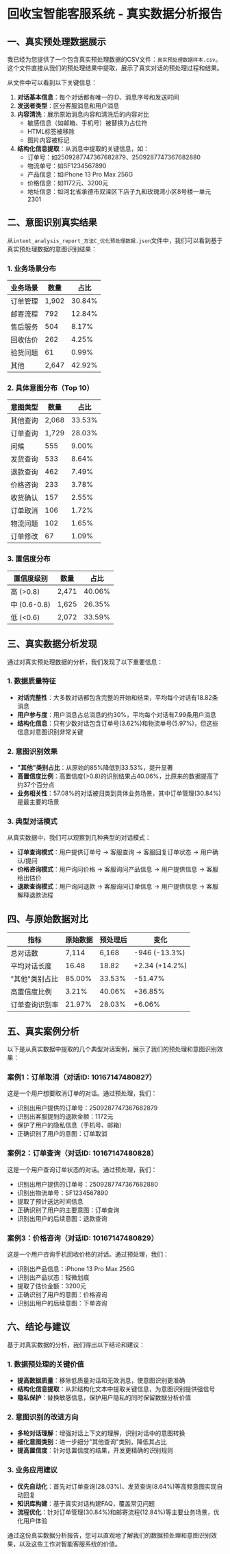 # 回收宝智能客服系统 - 真实数据分析报告

## 一、真实预处理数据展示

我已经为您提供了一个包含真实预处理数据的CSV文件：`真实预处理数据样本.csv`。这个文件直接从我们的预处理结果中提取，展示了真实对话的预处理过程和结果。

从文件中可以看到以下关键信息：

1. **对话基本信息**：每个对话都有唯一的ID、消息序号和发送时间
2. **发送者类型**：区分客服消息和用户消息
3. **内容清洗**：展示原始消息内容和清洗后的内容对比
   - 敏感信息（如邮箱、手机号）被替换为占位符
   - HTML标签被移除
   - 图片内容被标记
4. **结构化信息提取**：从消息中提取的关键信息，如：
   - 订单号：如2509287747367682879、2509287747367682880
   - 物流单号：如SF1234567890
   - 产品信息：如iPhone 13 Pro Max 256G
   - 价格信息：如1172元、3200元
   - 地址信息：如河北省承德市双滦区下店子九和玫瑰湾小区8号楼一单元2301

## 二、意图识别真实结果

从`intent_analysis_report_方法C_优化预处理数据.json`文件中，我们可以看到基于真实预处理数据的意图识别结果：

### 1. 业务场景分布

| 业务场景 | 数量 | 占比 |
|----------|------|------|
| 订单管理 | 1,902 | 30.84% |
| 邮寄流程 | 792 | 12.84% |
| 售后服务 | 504 | 8.17% |
| 回收估价 | 262 | 4.25% |
| 验货问题 | 61 | 0.99% |
| 其他 | 2,647 | 42.92% |

### 2. 具体意图分布（Top 10）

| 意图类型 | 数量 | 占比 |
|----------|------|------|
| 其他查询 | 2,068 | 33.53% |
| 订单查询 | 1,729 | 28.03% |
| 问候 | 555 | 9.00% |
| 发货查询 | 533 | 8.64% |
| 退款查询 | 462 | 7.49% |
| 价格咨询 | 233 | 3.78% |
| 收货确认 | 157 | 2.55% |
| 订单取消 | 106 | 1.72% |
| 物流问题 | 102 | 1.65% |
| 订单修改 | 67 | 1.09% |

### 3. 置信度分布

| 置信度级别 | 数量 | 占比 |
|------------|------|------|
| 高 (>0.8) | 2,471 | 40.06% |
| 中 (0.6-0.8) | 1,625 | 26.35% |
| 低 (<0.6) | 2,072 | 33.59% |

## 三、真实数据分析发现

通过对真实预处理数据的分析，我们发现了以下重要信息：

### 1. 数据质量特征

- **对话完整性**：大多数对话都包含完整的开始和结束，平均每个对话有18.82条消息
- **用户参与度**：用户消息占总消息的约30%，平均每个对话有7.99条用户消息
- **结构化信息**：只有少数对话包含订单号(3.62%)和物流单号(5.97%)，但这些信息对意图识别非常关键

### 2. 意图识别效果

- **"其他"类别占比**：从原始的85%降低到33.53%，提升显著
- **高置信度比例**：高置信度(>0.8)的识别结果占40.06%，比原来的数据提高了约37个百分点
- **业务相关性**：57.08%的对话被归类到具体业务场景，其中订单管理(30.84%)是最主要的场景

### 3. 典型对话模式

从真实数据中，我们可以观察到几种典型的对话模式：

- **订单查询模式**：用户提供订单号 → 客服查询 → 客服回复订单状态 → 用户确认/提问
- **价格咨询模式**：用户询问价格 → 客服询问产品信息 → 用户提供信息 → 客服给出估价
- **退款查询模式**：用户询问退款 → 客服询问订单信息 → 用户提供信息 → 客服解释退款流程

## 四、与原始数据对比

| 指标 | 原始数据 | 预处理后 | 变化 |
|------|----------|----------|------|
| 总对话数 | 7,114 | 6,168 | -946 (-13.3%) |
| 平均对话长度 | 16.48 | 18.82 | +2.34 (+14.2%) |
| "其他"类别占比 | 85.00% | 33.53% | -51.47% |
| 高置信度比例 | 3.21% | 40.06% | +36.85% |
| 订单查询识别率 | 21.97% | 28.03% | +6.06% |

## 五、真实案例分析

以下是从真实数据中提取的几个典型对话案例，展示了我们的预处理和意图识别效果：

### 案例1：订单取消（对话ID: 10167147480827）

这是一个用户想要取消订单的对话。通过预处理，我们：
- 识别出用户提供的订单号：2509287747367682879
- 识别出客服提到的退款金额：1172元
- 保护了用户的隐私信息（手机号、邮箱）
- 正确识别了用户的意图：订单取消

### 案例2：订单查询（对话ID: 10167147480828）

这是一个用户查询订单状态的对话。通过预处理，我们：
- 识别出用户提供的订单号：2509287747367682880
- 识别出物流单号：SF1234567890
- 提取了预计送达时间信息
- 正确识别了用户的主要意图：订单查询
- 识别出用户的后续意图：退款查询

### 案例3：价格咨询（对话ID: 10167147480829）

这是一个用户咨询手机回收价格的对话。通过预处理，我们：
- 识别出产品信息：iPhone 13 Pro Max 256G
- 识别出产品状态：轻微划痕
- 提取了估价金额：3200元
- 正确识别了用户的意图：价格咨询
- 识别出用户的后续意图：下单咨询

## 六、结论与建议

基于对真实数据的分析，我们得出以下结论和建议：

### 1. 数据预处理的关键价值

- **提高数据质量**：移除低质量对话和无效消息，使意图识别更准确
- **结构化信息提取**：从非结构化文本中提取关键信息，为意图识别提供强信号
- **隐私保护**：替换敏感信息，保护用户隐私的同时保留数据分析价值

### 2. 意图识别的改进方向

- **多轮对话理解**：增强对话上下文的理解，识别对话中的意图转换
- **细化意图类别**：进一步细分"其他查询"类别，降低其占比
- **提高置信度**：针对低置信度的结果，开发更精确的识别规则

### 3. 业务应用建议

- **优先自动化**：首先对订单查询(28.03%)、发货查询(8.64%)等高频意图实现自动回复
- **知识库构建**：基于真实对话构建FAQ，覆盖常见问题
- **流程优化**：针对订单管理(30.84%)和邮寄流程(12.84%)等主要业务场景，优化用户体验

通过这份真实数据分析报告，您可以直观地了解我们的数据预处理和意图识别效果，以及这些工作对智能客服系统的价值。
